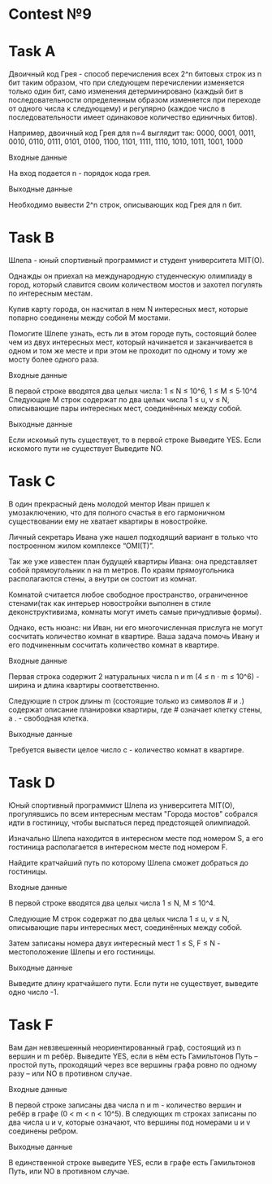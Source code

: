 # Contest №9

# Task A

Двоичный код Грея - способ перечисления всех 2^n битовых строк из n бит таким образом, что при следующем перечислении изменяется только один бит, само изменения детерминировано (каждый бит в последовательности определенным образом изменяется при переходе от одного числа к следующему) и регулярно (каждое число в последовательности имеет одинаковое количество единичных битов).

Например, двоичный код Грея для n=4 выглядит так: 0000, 0001, 0011, 0010, 0110, 0111, 0101, 0100, 1100, 1101, 1111, 1110, 1010, 1011, 1001, 1000

Входные данные

На вход подается n - порядок кода грея.

Выходные данные

Необходимо вывести 2^n строк, описывающих код Грея для n бит.


# Task B

Шлепа - юный спортивный программист и студент университета MIT(O).

Однажды он приехал на международную студенческую олимпиаду в город, который славится своим количеством мостов и захотел погулять по интересным местам.

Купив карту города, он насчитал в нем N интересных мест, которые попарно соединены между собой M мостами.

Помогите Шлепе узнать, есть ли в этом городе путь, состоящий более чем из двух интересных мест, который начинается и заканчивается в одном и том же месте и при этом не проходит по одному и тому же мосту более одного раза.

Входные данные

В первой строке вводятся два целых числа: 1 ≤ N ≤ 10^6, 1 ≤ M ≤ 5⋅10^4 Следующие 
M строк содержат по два целых числа 
1 ≤ u, v ≤ N, описывающие пары интересных мест, соединённых между собой.

Выходные данные

Если искомый путь существует, то в первой строке Выведите YES. Если искомого пути не существует Выведите NO.


# Task C

В один прекрасный день молодой ментор Иван пришел к умозаключению, что для полного счастья в его гармоничном существовании ему не хватает квартиры в новостройке.

Личный секретарь Ивана уже нашел подходящий вариант в только что построенном жилом комплексе “OMI(T)”.

Так же уже известен план будущей квартиры Ивана: она представляет собой прямоугольник 
n на m метров. По краям прямоугольника располагаются стены, а внутри он состоит из комнат.

Комнатой считается любое свободное пространство, ограниченное стенами(так как интерьер новостройки выполнен в стиле деконструктивизма, комнаты могут иметь самые причудливые формы).

Однако, есть нюанс: ни Иван, ни его многочисленная прислуга не могут сосчитать количество комнат в квартире. Ваша задача помочь Ивану и его подчиненным сосчитать количество комнат в квартире.

Входные данные

Первая строка содержит 2 натуральных числа n и m (4 ≤ n ⋅ m ≤ 10^6) - ширина и длина квартиры соответственно.

Следующие n строк длины m (состоящие только из символов # и .) содержат описание планировки квартиры, где # означает клетку стены, а . - свободная клетка.

Выходные данные

Требуется вывести целое число c - количество комнат в квартире.


# Task D

Юный спортивный программист Шлепа из университета MIT(O), прогулявшись по всем интересным местам "Города мостов" собрался идти в гостиницу, чтобы выспаться перед предстоящей олимпиадой.

Изначально Шлепа находится в интересном месте под номером S, а его гостиница располагается в интересном месте под номером F.

Найдите кратчайший путь по которому Шлепа сможет добраться до гостиницы.

Входные данные

В первой строке вводятся два целых числа 1 ≤ N, M ≤ 10^4.

Следующие M строк содержат по два целых числа 1 ≤ u, v ≤ N, описывающие пары интересных мест, соединённых между собой.

Затем записаны номера двух интересный мест 1 ≤ S, F ≤ N - местоположение Шлепы и его гостиницы.

Выходные данные

Выведите длину кратчайшего пути. Если пути не существует, выведите одно число -1.


# Task F

Вам дан невзвешенный неориентированный граф, состоящий из n вершин и m ребёр. Выведите YES, если в нём есть Гамильтонов Путь – простой путь, проходящий через все вершины графа ровно по одному разу – или NO в противном случае.

Входные данные

В первой строке записаны два числа n и m - количество вершин и ребёр в графе (0 < m < n < 10^5). В следующих m строках записаны по два числа 
u и v, которые означают, что вершины под номерами u и v соединены ребром.

Выходные данные

В единственной строке выведите YES, если в графе есть Гамильтонов Путь, или NO в противном случае.
